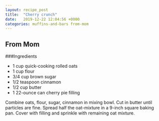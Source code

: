 ```yaml
---
layout: recipe_post
title:  "Cherry crunch"
date:   2019-12-22 12:04:56 +0000
categories: muffins-and-bars from-mom
---
```


## From Mom
###Ingredients
* 1 cup quick-cooking rolled oats
* 1 cup flour
* 3/4 cup brown sugar
* 1/2 teaspoon cinnamon
* 1/2 cup butter
* 1 22-ounce can cherry pie filling


Combine oats, flour, sugar, cinnamon in mixing bowl. Cut in butter until particles are fine. Spread half the oat-mixture in a 9-inch square baking pan. Cover with filling and sprinkle with remaining oat mixture.

